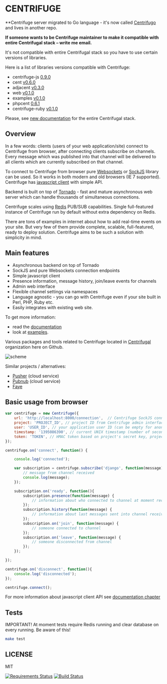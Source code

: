 CENTRIFUGE
==========

**Centrifuge server migrated to Go language - it's now called [Centrifugo](https://github.com/centrifugal/centrifugo) and lives in another repo.

**If someone wants to be Centrifuge maintainer to make it compatible with entire Centrifugal stack – write me email.**

It's not compatible with entire Centrifugal stack so you have to use certain versions of libraries.

Here is a list of libraries versions compatible with Centrifuge:

* centrifuge-js [0.9.0](https://github.com/centrifugal/centrifuge-js/tree/0.9.0)
* cent [v0.6.0](https://github.com/centrifugal/cent/tree/v0.6.0)
* adjacent [v0.3.0](https://github.com/centrifugal/adjacent/tree/v0.3.0)
* web [v0.1.0](https://github.com/centrifugal/web/tree/v0.1.0)
* examples [v0.1.0](https://github.com/centrifugal/examples/tree/v0.1.0)
* phpcent [0.6.1](https://github.com/centrifugal/phpcent/tree/0.6.1)
* centrifuge-ruby [v0.1.0](https://github.com/centrifugal/centrifuge-ruby/tree/v0.1.0)

Please, see [new documentation](http://fzambia.gitbooks.io/centrifugal/content/) for the entire Centrifugal stack.


Overview
--------

In a few words: clients (users of your web application/site) connect to Centrifuge from browser,
after connecting clients subscribe on channels. Every message which was published into that
channel will be delivered to all clients which are currently subscribed on that channel.

To connect to Centrifuge from browser pure [Websockets](http://en.wikipedia.org/wiki/WebSocket)
or [SockJS](https://github.com/sockjs/sockjs-client) library can be used. So it works in both
modern and old browsers (IE 7 supported). Centrifuge has [javascript client](https://github.com/centrifugal/centrifuge-js/) with simple API.

Backend is built on top of [Tornado](http://www.tornadoweb.org/en/stable/) - fast and mature
asynchronous web server which can handle thousands of simultaneous connections.

Centrifuge scales using [Redis](http://redis.io/) PUB/SUB capabilities.
Single full-featured instance of Centrifuge run by default without extra dependency
on Redis.

There are tons of examples in internet about how to add real-time events on your site. But very few
of them provide complete, scalable, full-featured, ready to deploy solution. Centrifuge aims to be
such a solution with simplicity in mind.


Main features
-------------

* Asynchronous backend on top of Tornado
* SockJS and pure Websockets connection endpoints
* Simple javascript client
* Presence information, message history, join/leave events for channels
* Admin web interface
* Flexible channel settings via namespaces
* Language agnostic - you can go with Centrifuge even if your site built in Perl, PHP, Ruby etc.
* Easily integrates with existing web site.

To get more information:

* read the [documentation](https://centrifuge.readthedocs.org/en/latest/)
* look at [examples](https://github.com/centrifugal/centrifuge/tree/master/examples).

Various packages and tools related to Centrifuge located in [Centrifugal](https://github.com/centrifugal)
organization here on Github.

![scheme](https://raw.github.com/centrifugal/centrifuge/master/docs/content/img/centrifuge.png "scheme")

Similar projects / alternatives:

* [Pusher](http://pusher.com/) (cloud service)
* [Pubnub](http://www.pubnub.com/) (cloud service)
* [Faye](http://faye.jcoglan.com/)


Basic usage from browser
------------------------

```javascript
var centrifuge = new Centrifuge({
    url: 'http://localhost:8000/connection',  // Centrifuge SockJS connection endpoint
    project: 'PROJECT_ID', // project ID from Centrifuge admin interface
    user: 'USER_ID', // your application user ID (can be empty for anonymous access)
    timestamp: '1395086390', // current UNIX timestamp (number of seconds as string)
    token: 'TOKEN', // HMAC token based on project's secret key, project ID, user ID and timestamp
});

centrifuge.on('connect', function() {

    console.log('connected');

    var subscription = centrifuge.subscribe('django', function(message) {
        // message from channel received
        console.log(message);
    });

    subscription.on('ready', function(){
        subscription.presence(function(message) {
            // information about who connected to channel at moment received
        });
        subscription.history(function(message) {
            // information about last messages sent into channel received
        });
        subscription.on('join', function(message) {
            // someone connected to channel
        });
        subscription.on('leave', function(message) {
            // someone disconnected from channel
        });
    });

});

centrifuge.on('disconnect', function(){
    console.log('disconnected');
});

centrifuge.connect();
```

For more information about javascript client API see [documentation chapter](https://centrifuge.readthedocs.org/en/latest/content/client_api.html)

Tests
-----

IMPORTANT! At moment tests require Redis running and clear database on every running. Be aware of this!

```bash
make test
```

LICENSE
-------

MIT

[![Requirements Status](https://requires.io/github/centrifugal/centrifuge/requirements.png?branch=master)](https://requires.io/github/centrifugal/centrifuge/requirements/?branch=master)
[![Build Status](https://travis-ci.org/centrifugal/centrifuge.svg?branch=master)](https://travis-ci.org/centrifugal/centrifuge)